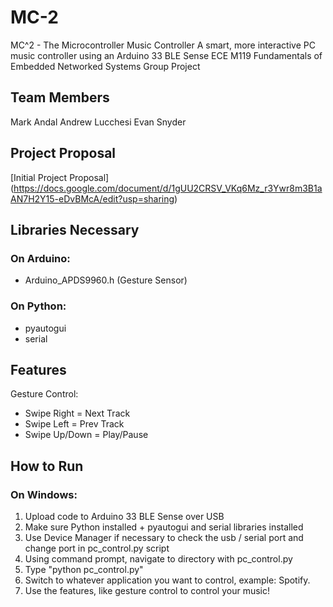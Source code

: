 # MC-2
MC^2 - The Microcontroller Music Controller
A smart, more interactive PC music controller using an Arduino 33 BLE Sense
ECE M119 Fundamentals of Embedded Networked Systems Group Project

## Team Members
Mark Andal
Andrew Lucchesi
Evan Snyder

## Project Proposal
[Initial Project Proposal] (https://docs.google.com/document/d/1gUU2CRSV_VKq6Mz_r3Ywr8m3B1aAN7H2Y15-eDvBMcA/edit?usp=sharing)

## Libraries Necessary
### On Arduino:
- Arduino_APDS9960.h (Gesture Sensor)

### On Python:
- pyautogui
- serial

## Features
Gesture Control:
* Swipe Right = Next Track
* Swipe Left = Prev Track
* Swipe Up/Down = Play/Pause

## How to Run
### On Windows:
1. Upload code to Arduino 33 BLE Sense over USB
2. Make sure Python installed + pyautogui and serial libraries installed
3. Use Device Manager if necessary to check the usb / serial port and change port in pc_control.py script
4. Using command prompt, navigate to directory with pc_control.py
5. Type "python pc_control.py"
6. Switch to whatever application you want to control, example: Spotify.
7. Use the features, like gesture control to control your music!